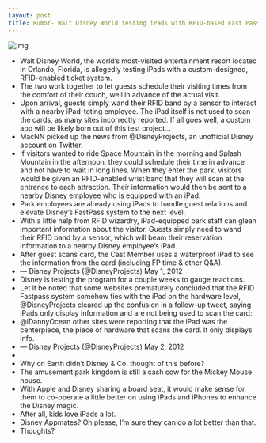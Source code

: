 ```yaml
---
layout: post
title: Rumor- Walt Disney World testing iPads with RFID-based Fast Pass ticket system
---
```

![img](http://media.idownloadblog.com/wp-content/uploads/2012/05/Walt-Disney-World-Disney-characters.jpg)
* Walt Disney World, the world’s most-visited entertainment resort located in Orlando, Florida, is allegedly testing iPads with a custom-designed, RFID-enabled ticket system.
* The two work together to let guests schedule their visiting times from the comfort of their couch, well in advance of the actual visit.
* Upon arrival, guests simply wand their RFID band by a sensor to interact with a nearby iPad-toting employee. The iPad itself is not used to scan the cards, as many sites incorrectly reported. If all goes well, a custom app will be likely born out of this test project…
* MacNN picked up the news from @DisneyProjects, an unofficial Disney account on Twitter.
* If visitors wanted to ride Space Mountain in the morning and Splash Mountain in the afternoon, they could schedule their time in advance and not have to wait in long lines. When they enter the park, visitors would be given an RFID-enabled wrist band that they will scan at the entrance to each attraction. Their information would then be sent to a nearby Disney employee who is equipped with an iPad.
* Park employees are already using iPads to handle guest relations and elevate Disney’s FastPass system to the next level.
* With a little help from RFID wizardry, iPad-equipped park staff can glean important information about the visitor. Guests simply need to wand their RFID band by a sensor, which will beam their reservation information to a nearby Disney employee’s iPad.
* After guest scans card, the Cast Member uses a waterproof iPad to see the information from the card (including FP time & other Q&A).
* — Disney Projects (@DisneyProjects) May 1, 2012
* Disney is testing the program for a couple weeks to gauge reactions.
* Let it be noted that some websites prematurely concluded that the RFID Fastpass system somehow ties with the iPad on the hardware level, @DisneyProjects cleared up the confusion in a follow-up tweet, saying iPads only display information and are not being used to scan the card:
* @iDannyOcean other sites were reporting that the iPad was the centerpiece, the piece of hardware that scans the card. It only displays info.
* — Disney Projects (@DisneyProjects) May 2, 2012
*  
* Why on Earth didn’t Disney & Co. thought of this before?
* The amusement park kingdom is still a cash cow for the Mickey Mouse house.
* With Apple and Disney sharing a board seat, it would make sense for them to co-operate a little better on using iPads and iPhones to enhance the Disney magic.
* After all, kids love iPads a lot.
* Disney Appmates? Oh please, I’m sure they can do a lot better than that.
* Thoughts?

